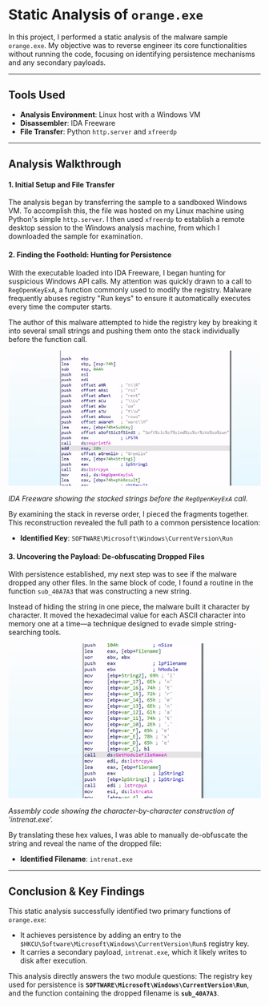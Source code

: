 # Static Analysis of `orange.exe`

In this project, I performed a static analysis of the malware sample `orange.exe`. My objective was to reverse engineer its core functionalities without running the code, focusing on identifying persistence mechanisms and any secondary payloads.

---

## Tools Used

* **Analysis Environment**: Linux host with a Windows VM
* **Disassembler**: IDA Freeware
* **File Transfer**: Python `http.server` and `xfreerdp`

---

## Analysis Walkthrough

#### 1. Initial Setup and File Transfer

The analysis began by transferring the sample to a sandboxed Windows VM. To accomplish this, the file was hosted on my Linux machine using Python's simple `http.server`. I then used `xfreerdp` to establish a remote desktop session to the Windows analysis machine, from which I downloaded the sample for examination.

#### 2. Finding the Foothold: Hunting for Persistence

With the executable loaded into IDA Freeware, I began hunting for suspicious Windows API calls. My attention was quickly drawn to a call to `RegOpenKeyExA`, a function commonly used to modify the registry. Malware frequently abuses registry "Run keys" to ensure it automatically executes every time the computer starts.

The author of this malware attempted to hide the registry key by breaking it into several small strings and pushing them onto the stack individually before the function call.

![Image of IDA Freeware showing stacked strings](./images/persistence.png)

*IDA Freeware showing the stacked strings before the `RegOpenKeyExA` call.*

By examining the stack in reverse order, I pieced the fragments together. This reconstruction revealed the full path to a common persistence location:

* **Identified Key**: `SOFTWARE\Microsoft\Windows\CurrentVersion\Run`

#### 3. Uncovering the Payload: De-obfuscating Dropped Files

With persistence established, my next step was to see if the malware dropped any other files. In the same block of code, I found a routine in the function `sub_40A7A3` that was constructing a new string.

Instead of hiding the string in one piece, the malware built it character by character. It moved the hexadecimal value for each ASCII character into memory one at a time—a technique designed to evade simple string-searching tools.

![Image of assembly code constructing a string](./images/intrenat_exe.png)

*Assembly code showing the character-by-character construction of 'intrenat.exe'.*

By translating these hex values, I was able to manually de-obfuscate the string and reveal the name of the dropped file:

* **Identified Filename**: `intrenat.exe`

---

## Conclusion & Key Findings

This static analysis successfully identified two primary functions of `orange.exe`:

* It achieves persistence by adding an entry to the `$HKCU\Software\Microsoft\Windows\CurrentVersion\Run$` registry key.
* It carries a secondary payload, `intrenat.exe`, which it likely writes to disk after execution.

This analysis directly answers the two module questions: The registry key used for persistence is **`SOFTWARE\Microsoft\Windows\CurrentVersion\Run`**, and the function containing the dropped filename is **`sub_40A7A3`**.
